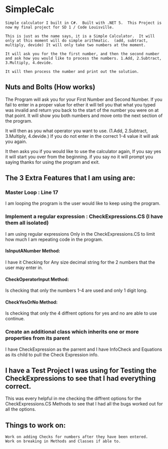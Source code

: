 # SimpleCalc
```
Simple calculator I built in C#.  Built with .NET 5.  This Project is now my final project for SD 1 / Code Louisville.  

This is just as the name says, it is a Simple Calculator.  It will only at this moment will do simple arithmatic.  (add, subtract, multiply, devide) It will only take two numbers at the moment.  

It will ask you for the the first number, and then the second number and ask how you would like to process the numbers. 1.Add, 2.Subtract, 3.Multiply, 4.devide.

It will then process the number and print out the solution.  
```
## Nuts and Bolts (How works)

The Program will ask you for your First Number and Second Number.  If you fail to enter in a proper value for ether it will tell you that what you typed was invalid and return you back to the start of the number you were on at that point. It will show you both numbers and move onto the next section of the program.

It will then as you what operator you want to use.  (1.Add, 2.Subtract, 3.Multiply, 4.devide.) If you do not enter in the correct 1-4 value it will ask you again.

It then asks you if you would like to use the calculator again, If you say yes it will start you over from the beginning. if you say no it will prompt you saying thanks for using the program and exit.


## The 3 Extra Features that I am using are:

### Master Loop : Line 17
I am looping the program is the user would like to keep using the program.

### Implement a regular expression : CheckExpressions.CS (I have them all isolated)
I am using regular expressions Only in the CheckExpressions.CS to limit how much I am repeating code in the program.  

#### IsInputANumber Method:
I have it Checking for Any size decimal string for the 2 numbers that the user may enter in.

#### CheckOperatorInput Method:
Is checking that only the numbers 1-4 are used and only 1 digit long.

#### CheckYesOrNo Method:
Is checking that only the 4 diffrent options for yes and no are able to use continue.

### Create an additional class which inherits one or more properties from its parent
I have CheckExpression as the parrent and I have InfoCheck and Equations as its child to pull the Check Expression info.

## I have a Test Project I was using for Testing the CheckExpressions to see that I had everything correct.
This was every helpful in me checking the diffrent options for the CheckExpressions.CS Methods to see that I had all the bugs worked out for all the options. 



## Things to work on:
```
Work on adding Checks for numbers after they have been entered.
Work on breaking in Methods and Classes if able to.
```
